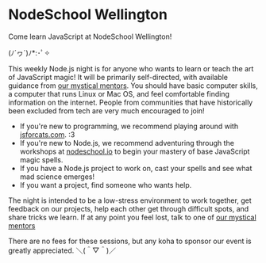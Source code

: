 # NodeSchool Wellington

Come learn JavaScript at NodeSchool Wellington!

(ﾉ´ヮ´)ﾉ*:･ﾟ✧

This weekly Node.js night is for anyone who wants to learn or teach the art of JavaScript magic! It will be primarily self-directed, with available guidance from [our mystical mentors](https://github.com/nodeschool/wellington/blob/master/README.md#mentors). You should have basic computer skills, a computer that runs Linux or Mac OS, and feel comfortable finding information on the internet. People from communities that have historically been excluded from tech are very much encouraged to join!

- If you're new to programming, we recommend playing around with [jsforcats.com](http://jsforcats.com/). :3
- If you're new to Node.js, we recommend adventuring through the workshops at [nodeschool.io](http://nodeschool.io) to begin your mastery of base JavaScript magic spells.
- If you have a Node.js project to work on, cast your spells and see what mad science emerges!
- If you want a project, find someone who wants help.

The night is intended to be a low-stress environment to work together, get feedback on our projects, help each other get through difficult spots, and share tricks we learn. If at any point you feel lost, talk to one of [our mystical mentors](https://github.com/nodeschool/wellington/blob/master/README.md#mentors)

There are no fees for these sessions, but any koha to sponsor our event is greatly appreciated. ＼(＾▽＾)／
